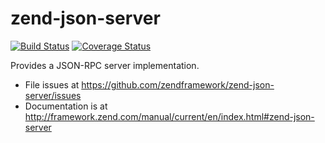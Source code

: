 # zend-json-server

[![Build Status](https://secure.travis-ci.org/zendframework/zend-json-server.svg?branch=master)](https://secure.travis-ci.org/zendframework/zend-json-server)
[![Coverage Status](https://coveralls.io/repos/zendframework/zend-json-server/badge.svg?branch=master)](https://coveralls.io/r/zendframework/zend-json-server?branch=master)

Provides a JSON-RPC server implementation.

- File issues at https://github.com/zendframework/zend-json-server/issues
- Documentation is at http://framework.zend.com/manual/current/en/index.html#zend-json-server

